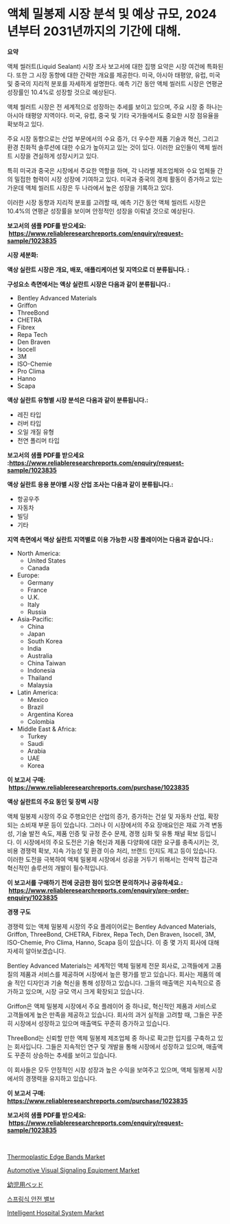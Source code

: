 <p><h1>액체 밀봉제 시장 분석 및 예상 규모, 2024년부터 2031년까지의 기간에 대해.</h1></p><p><strong>요약</strong></p>
<p><p>액체 씰러트(Liquid Sealant) 시장 조사 보고서에 대한 집행 요약은 시장 여건에 특화된다. 또한 그 시장 동향에 대한 간략한 개요를 제공한다. 미국, 아시아 태평양, 유럽, 미국 및 중국의 지리적 분포를 자세하게 설명한다. 예측 기간 동안 액체 씰러트 시장은 연평균 성장률인 10.4%로 성장할 것으로 예상된다.</p><p>액체 씰러트 시장은 전 세계적으로 성장하는 추세를 보이고 있으며, 주요 시장 중 하나는 아시아 태평양 지역이다. 미국, 유럽, 중국 및 기타 국가들에서도 중요한 시장 점유율을 확보하고 있다.</p><p>주요 시장 동향으로는 산업 부문에서의 수요 증가, 더 우수한 제품 기술과 혁신, 그리고 환경 친화적 솔루션에 대한 수요가 높아지고 있는 것이 있다. 이러한 요인들이 액체 씰러트 시장을 견실하게 성장시키고 있다.</p><p>특히 미국과 중국은 시장에서 주요한 역할을 하며, 각 나라별 제조업체와 수요 업체들 간의 밀접한 협력이 시장 성장에 기여하고 있다. 미국과 중국의 경제 활동이 증가하고 있는 가운데 액체 씰러트 시장은 두 나라에서 높은 성장을 기록하고 있다.</p><p>이러한 시장 동향과 지리적 분포를 고려할 때, 예측 기간 동안 액체 씰러트 시장은 10.4%의 연평균 성장률을 보이며 안정적인 성장을 이뤄낼 것으로 예상된다.</p></p>
<p><strong>보고서의 샘플 PDF를 받으세요: &nbsp;<a href="https://www.reliableresearchreports.com/enquiry/request-sample/1023835">https://www.reliableresearchreports.com/enquiry/request-sample/1023835</a></strong></p>
<p><strong>시장 세분화:</strong></p>
<p><strong> 액상 실란트 시장은 개요, 배포, 애플리케이션 및 지역으로 더 분류됩니다. :</strong></p>
<p><strong>구성요소 측면에서는 액상 실란트 시장은 다음과 같이 분류됩니다.:</strong></p>
<p><ul><li>Bentley Advanced Materials</li><li>Griffon</li><li>ThreeBond</li><li>CHETRA</li><li>Fibrex</li><li>Repa Tech</li><li>Den Braven</li><li>Isocell</li><li>3M</li><li>ISO-Chemie</li><li>Pro Clima</li><li>Hanno</li><li>Scapa</li></ul></p>
<p><strong> 액상 실란트 유형별 시장 분석은 다음과 같이 분류됩니다.:</strong></p>
<p><ul><li>레진 타입</li><li>러버 타입</li><li>오일 개질 유형</li><li>천연 폴리머 타입</li></ul></p>
<p><strong>보고서의 샘플 PDF를 받으세요 :<a href="https://www.reliableresearchreports.com/enquiry/request-sample/1023835">https://www.reliableresearchreports.com/enquiry/request-sample/1023835</a></strong></p>
<p><strong> 액상 실란트 응용 분야별 시장 산업 조사는 다음과 같이 분류됩니다.:</strong></p>
<p><ul><li>항공우주</li><li>자동차</li><li>빌딩</li><li>기타</li></ul></p>
<p><strong>지역 측면에서 액상 실란트 지역별로 이용 가능한 시장 플레이어는 다음과 같습니다.:</strong></p>
<p><ul>
    <li>
        North America:
        <ul>
            <li>United States</li>
            <li>Canada</li>
        </ul>
    </li>
    <li>
        Europe:
        <ul>
            <li>Germany</li>
            <li>France</li>
            <li>U.K.</li>
            <li>Italy</li>
            <li>Russia</li>
        </ul>
    </li>
    <li>
        Asia-Pacific:
        <ul>
            <li>China</li>
            <li>Japan</li>
            <li>South Korea</li>
            <li>India</li>
            <li>Australia</li>
            <li>China Taiwan</li>
            <li>Indonesia</li>
            <li>Thailand</li>
            <li>Malaysia</li>
        </ul>
    </li>
    <li>
        Latin America:
        <ul>
            <li>Mexico</li>
            <li>Brazil</li>
            <li>Argentina Korea</li>
            <li>Colombia</li>
        </ul>
    </li>
    <li>
        Middle East & Africa:
        <ul>
            <li>Turkey</li>
            <li>Saudi</li>
            <li>Arabia</li>
            <li>UAE</li>
            <li>Korea</li>
        </ul>
    </li>
    </ul></p>
<p><strong>이 보고서 구매: &nbsp;<a href="https://www.reliableresearchreports.com/purchase/1023835">https://www.reliableresearchreports.com/purchase/1023835</a></strong></p>
<p><strong>액상 실란트의 주요 동인 및 장벽 시장</strong></p>
<p><p>액체 밀봉제 시장의 주요 주행요인은 산업의 증가, 증가하는 건설 및 자동차 산업, 확장되는 소비재 부문 등이 있습니다. 그러나 이 시장에서의 주요 장애요인은 재료 가격 변동성, 기술 발전 속도, 제품 인증 및 규정 준수 문제, 경쟁 심화 및 유통 채널 확보 등입니다. 이 시장에서의 주요 도전은 기술 혁신과 제품 다양화에 대한 요구를 충족시키는 것, 비용 경쟁력 확보, 지속 가능성 및 환경 이슈 처리, 브랜드 인지도 제고 등이 있습니다. 이러한 도전을 극복하여 액체 밀봉제 시장에서 성공을 거두기 위해서는 전략적 접근과 혁신적인 솔루션의 개발이 필수적입니다.</p></p>
<p><strong>이 보고서를 구매하기 전에 궁금한 점이 있으면 문의하거나 공유하세요.: &nbsp;<a href="https://www.reliableresearchreports.com/enquiry/pre-order-enquiry/1023835">https://www.reliableresearchreports.com/enquiry/pre-order-enquiry/1023835</a></strong></p>
<p><strong>경쟁 구도</strong></p>
<p><p>경쟁력 있는 액체 밀봉제 시장의 주요 플레이어로는 Bentley Advanced Materials, Griffon, ThreeBond, CHETRA, Fibrex, Repa Tech, Den Braven, Isocell, 3M, ISO-Chemie, Pro Clima, Hanno, Scapa 등이 있습니다. 이 중 몇 가지 회사에 대해 자세히 알아보겠습니다.</p><p>Bentley Advanced Materials는 세계적인 액체 밀봉제 전문 회사로, 고객들에게 고품질의 제품과 서비스를 제공하며 시장에서 높은 평가를 받고 있습니다. 회사는 제품의 예술 적인 디자인과 기술 혁신을 통해 성장하고 있습니다. 그들의 매출액은 지속적으로 증가하고 있으며, 시장 규모 역시 크게 확장되고 있습니다.</p><p>Griffon은 액체 밀봉제 시장에서 주요 플레이어 중 하나로, 혁신적인 제품과 서비스로 고객들에게 높은 만족을 제공하고 있습니다. 회사의 과거 실적을 고려할 때, 그들은 꾸준히 시장에서 성장하고 있으며 매출액도 꾸준히 증가하고 있습니다.</p><p>ThreeBond는 신뢰할 만한 액체 밀봉제 제조업체 중 하나로 확고한 입지를 구축하고 있는 회사입니다. 그들은 지속적인 연구 및 개발을 통해 시장에서 성장하고 있으며, 매출액도 꾸준히 상승하는 추세를 보이고 있습니다.</p><p>이 회사들은 모두 안정적인 시장 성장과 높은 수익을 보여주고 있으며, 액체 밀봉제 시장에서의 경쟁력을 유지하고 있습니다.</p></p>
<p><strong>이 보고서 구매: &nbsp; <a href="https://www.reliableresearchreports.com/purchase/1023835">https://www.reliableresearchreports.com/purchase/1023835</a></strong></p>
<p><strong>보고서의 샘플 PDF를 받으세요: &nbsp;<a href="https://www.reliableresearchreports.com/enquiry/request-sample/1023835">https://www.reliableresearchreports.com/enquiry/request-sample/1023835</a></strong><strong></strong></p>
<p>&nbsp;</p>
<p><p><a href="https://github.com/Krish2023na/Market-Research-Report-List-3/blob/main/thermoplastic-edge-bands-market.md">Thermoplastic Edge Bands Market</a></p><p><a href="https://issuu.com/reportprime-2/docs/automotive-visual-signaling-equipment-market-size-">Automotive Visual Signaling Equipment Market</a></p><p><a href="https://github.com/cnnriuez22368/Market-Research-Report-List-1/blob/main/7163594687.md">幼児用ベッド</a></p><p><a href="https://github.com/vs10l4sfg5c/Market-Research-Report-List-1/blob/main/8470034379.md">스프링식 안전 밸브</a></p><p><a href="https://issuu.com/reportprime-2/docs/intelligent-hospital-system-market-size-2030.pptx">Intelligent Hospital System Market</a></p></p>